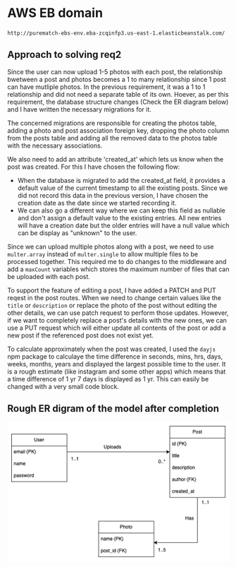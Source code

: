 # AWS EB domain

`http://purematch-ebs-env.eba-zcqinfp3.us-east-1.elasticbeanstalk.com/`

## Approach to solving req2

Since the user can now upload 1-5 photos with each post, the relationship bwetween a post and photos becomes a 1 to many relationship since 1 post can have mutliple photos. In the previous requirement, it was a 1 to 1 relationship and did not need a separate table of its own. Hoever, as per this requirement, the database structure changes (Check the ER diagram below) and I have written the necessary migrations for it.

The concerned migrations are responsible for creating the photos table, adding a photo and post association foreign key, dropping the photo column from the posts table and adding all the removed data to the photos table with the necessary associations.

We also need to add an attribute 'created_at' which lets us know when the post was created. For this I have chosen the following flow:

- When the database is migrated to add the created_at field, it provides a default value of the current timestamp to all the existing posts. Since we did not record this data in the previous version, I have chosen the creation date as the date since we started recording it.
- We can also go a different way where we can keep this field as nullable and don't assign a default value to the existing entries. All new entries will have a creation date but the older entries will have a null value which can be display as "unknown" to the user.

Since we can upload multiple photos along with a post, we need to use `multer.array` instead of `multer.single` to allow multiple files to be processed together. This required me to do changes to the middleware and add a `maxCount` variables which stores the maximum number of files that can be uploaded with each post.

To support the feature of editing a post, I have added a PATCH and PUT reqest in the post routes. When we need to change certain values like the  `title` or `description` or replace the photo of the post without editing the other details, we can use patch request to perform those updates. However, if we want to completely replace a post's details with the new ones, we can use a PUT request which will either update all contents of the post or add a new post if the referenced post does not exist yet.

To calculate approximately when the post was created, I used the `dayjs` npm package to calculaye the time difference in seconds, mins, hrs, days, weeks, months, years and displayed the largest possible time to the user. It is a rough estimate (like instagram and some other apps) which means that a time difference of 1 yr 7 days is displayed as 1 yr. This can easily be changed with a very small code block.

## Rough ER digram of the model after completion

![image](screenshots/req2.png)
